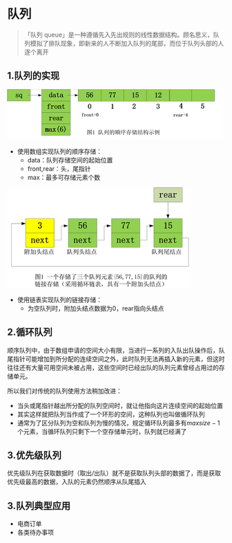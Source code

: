 # 队列

> 「队列 queue」是一种遵循先入先出规则的线性数据结构。顾名思义，队列模拟了排队现象，即新来的人不断加入队列的尾部，而位于队列头部的人逐个离开



## 1.队列的实现

![](img/2.队列.assets/队列.png)

* 使用数组实现队列的顺序存储：
  * data：队列存储空间的起始位置
  * front,rear：头，尾指针
  * max：最多可存储元素个数


![](img/2.队列.assets/链接存储队列.png)

* 使用链表实现队列的链接存储：
  * 为空队列时，附加头结点数据为0，rear指向头结点



## 2.循环队列

顺序队列中，由于数组申请的空间大小有限，当进行一系列的入队出队操作后，队尾指针可能增加到所分配的连续空间之外，此时队列无法再插入新的元素，但这时往往还有大量可用空间未被占用，这些空间时已经出队的队列元素曾经占用过的存储单元。

所以我们对传统的队列使用方法稍加改进：

* 当头或尾指针越出所分配的队列空间时，就让他指向这片连续空间的起始位置
* 其实这样就把队列当作成了一个环形的空间，这种队列也叫做循环队列
* 通常为了区分队列为空和队列为慢的情况，规定循环队列最多有$maxsize-1$个元素，当循环队列只剩下一个空存储单元时，队列就已经满了



## 3.优先级队列

优先级队列在获取数据时（取出/出队）就不是获取队列头部的数据了，而是获取优先级最高的数据，入队的元素仍然顺序从队尾插入



## 3.队列典型应用

* 电商订单
* 各类待办事项